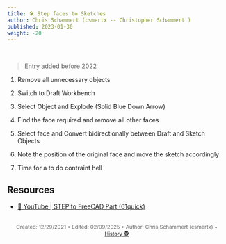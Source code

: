 ```yaml
---
title: 🛠️ Step faces to Sketches
author: Chris Schammert (csmertx -- Christopher Schammert )
published: 2023-01-30
weight: -20
---
```


<!-- The content of this website was written by Christopher Schammert aka Chris Schammert -->

<br />

> Entry added before 2022

1. Remove all unnecessary objects

2. Switch to Draft Workbench

3. Select Object and Explode (Solid Blue Down Arrow)

4. Find the face required and remove all other faces

5. Select face and Convert bidirectionally between Draft and Sketch Objects

6. Note the position of the original face and move the sketch accordingly

7. Time for a to do contraint hell

## Resources

- [🔗 YouTube | STEP to FreeCAD Part (61quick)](https://www.youtube.com/watch?v=7xupVksPadA)

<br />

<div style="text-align: center; font-size:12px; color:dimgray">
    Created: 12/29/2021 • Edited: 02/09/2025 • Author: Chris Schammert (csmertx) • 
    <a href="https://github.com/csmertx/csmertx.github.io/commits/main/content/3D_Modeling/FreeCAD/step_faces_to_sketches.md" 
       title="Github.com | csmertx \ csmertx.github.io \ commits \ main \ content \ 3D Modeling \ FreeCAD \ Step Faces to Sketches">
       History 🕵️
    </a>
</div>
